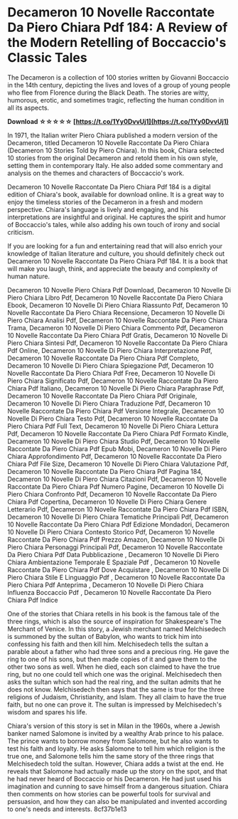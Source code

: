 # Decameron 10 Novelle Raccontate Da Piero Chiara Pdf 184: A Review of the Modern Retelling of Boccaccio's Classic Tales
  
The Decameron is a collection of 100 stories written by Giovanni Boccaccio in the 14th century, depicting the lives and loves of a group of young people who flee from Florence during the Black Death. The stories are witty, humorous, erotic, and sometimes tragic, reflecting the human condition in all its aspects.
 
**Download ☆☆☆☆☆ [https://t.co/1Yy0DvvUj1](https://t.co/1Yy0DvvUj1)**


  
In 1971, the Italian writer Piero Chiara published a modern version of the Decameron, titled Decameron 10 Novelle Raccontate Da Piero Chiara (Decameron 10 Stories Told by Piero Chiara). In this book, Chiara selected 10 stories from the original Decameron and retold them in his own style, setting them in contemporary Italy. He also added some commentary and analysis on the themes and characters of Boccaccio's work.
  
Decameron 10 Novelle Raccontate Da Piero Chiara Pdf 184 is a digital edition of Chiara's book, available for download online. It is a great way to enjoy the timeless stories of the Decameron in a fresh and modern perspective. Chiara's language is lively and engaging, and his interpretations are insightful and original. He captures the spirit and humor of Boccaccio's tales, while also adding his own touch of irony and social criticism.
  
If you are looking for a fun and entertaining read that will also enrich your knowledge of Italian literature and culture, you should definitely check out Decameron 10 Novelle Raccontate Da Piero Chiara Pdf 184. It is a book that will make you laugh, think, and appreciate the beauty and complexity of human nature.
 
Decameron 10 Novelle Piero Chiara Pdf Download,  Decameron 10 Novelle Di Piero Chiara Libro Pdf,  Decameron 10 Novelle Raccontate Da Piero Chiara Ebook,  Decameron 10 Novelle Di Piero Chiara Riassunto Pdf,  Decameron 10 Novelle Raccontate Da Piero Chiara Recensione,  Decameron 10 Novelle Di Piero Chiara Analisi Pdf,  Decameron 10 Novelle Raccontate Da Piero Chiara Trama,  Decameron 10 Novelle Di Piero Chiara Commento Pdf,  Decameron 10 Novelle Raccontate Da Piero Chiara Pdf Gratis,  Decameron 10 Novelle Di Piero Chiara Sintesi Pdf,  Decameron 10 Novelle Raccontate Da Piero Chiara Pdf Online,  Decameron 10 Novelle Di Piero Chiara Interpretazione Pdf,  Decameron 10 Novelle Raccontate Da Piero Chiara Pdf Completo,  Decameron 10 Novelle Di Piero Chiara Spiegazione Pdf,  Decameron 10 Novelle Raccontate Da Piero Chiara Pdf Free,  Decameron 10 Novelle Di Piero Chiara Significato Pdf,  Decameron 10 Novelle Raccontate Da Piero Chiara Pdf Italiano,  Decameron 10 Novelle Di Piero Chiara Paraphrase Pdf,  Decameron 10 Novelle Raccontate Da Piero Chiara Pdf Originale,  Decameron 10 Novelle Di Piero Chiara Traduzione Pdf,  Decameron 10 Novelle Raccontate Da Piero Chiara Pdf Versione Integrale,  Decameron 10 Novelle Di Piero Chiara Testo Pdf,  Decameron 10 Novelle Raccontate Da Piero Chiara Pdf Full Text,  Decameron 10 Novelle Di Piero Chiara Lettura Pdf,  Decameron 10 Novelle Raccontate Da Piero Chiara Pdf Formato Kindle,  Decameron 10 Novelle Di Piero Chiara Studio Pdf,  Decameron 10 Novelle Raccontate Da Piero Chiara Pdf Epub Mobi,  Decameron 10 Novelle Di Piero Chiara Approfondimento Pdf,  Decameron 10 Novelle Raccontate Da Piero Chiara Pdf File Size,  Decameron 10 Novelle Di Piero Chiara Valutazione Pdf,  Decameron 10 Novelle Raccontate Da Piero Chiara Pdf Pagina 184,  Decameron 10 Novelle Di Piero Chiara Citazioni Pdf,  Decameron 10 Novelle Raccontate Da Piero Chiara Pdf Numero Pagine,  Decameron 10 Novelle Di Piero Chiara Confronto Pdf,  Decameron 10 Novelle Raccontate Da Piero Chiara Pdf Copertina,  Decameron 10 Novelle Di Piero Chiara Genere Letterario Pdf,  Decameron 10 Novelle Raccontate Da Piero Chiara Pdf ISBN,  Decameron 10 Novelle Di Piero Chiara Tematiche Principali Pdf,  Decameron 10 Novelle Raccontate Da Piero Chiara Pdf Edizione Mondadori,  Decameron 10 Novelle Di Piero Chiara Contesto Storico Pdf,  Decameron 10 Novelle Raccontate Da Piero Chiara Pdf Prezzo Amazon,  Decameron 10 Novelle Di Piero Chiara Personaggi Principali Pdf,  Decameron 10 Novelle Raccontate Da Piero Chiara Pdf Data Pubblicazione ,  Decameron 10 Novelle Di Piero Chiara Ambientazione Temporale E Spaziale Pdf ,  Decameron 10 Novelle Raccontate Da Piero Chiara Pdf Dove Acquistare ,  Decameron 10 Novelle Di Piero Chiara Stile E Linguaggio Pdf ,  Decameron 10 Novelle Raccontate Da Piero Chiara Pdf Anteprima ,  Decameron 10 Novelle Di Piero Chiara Influenza Boccaccio Pdf ,  Decameron 10 Novelle Raccontate Da Piero Chiara Pdf Indice
  
One of the stories that Chiara retells in his book is the famous tale of the three rings, which is also the source of inspiration for Shakespeare's The Merchant of Venice. In this story, a Jewish merchant named Melchisedech is summoned by the sultan of Babylon, who wants to trick him into confessing his faith and then kill him. Melchisedech tells the sultan a parable about a father who had three sons and a precious ring. He gave the ring to one of his sons, but then made copies of it and gave them to the other two sons as well. When he died, each son claimed to have the true ring, but no one could tell which one was the original. Melchisedech then asks the sultan which son had the real ring, and the sultan admits that he does not know. Melchisedech then says that the same is true for the three religions of Judaism, Christianity, and Islam. They all claim to have the true faith, but no one can prove it. The sultan is impressed by Melchisedech's wisdom and spares his life.
  
Chiara's version of this story is set in Milan in the 1960s, where a Jewish banker named Salomone is invited by a wealthy Arab prince to his palace. The prince wants to borrow money from Salomone, but he also wants to test his faith and loyalty. He asks Salomone to tell him which religion is the true one, and Salomone tells him the same story of the three rings that Melchisedech told the sultan. However, Chiara adds a twist at the end. He reveals that Salomone had actually made up the story on the spot, and that he had never heard of Boccaccio or his Decameron. He had just used his imagination and cunning to save himself from a dangerous situation. Chiara then comments on how stories can be powerful tools for survival and persuasion, and how they can also be manipulated and invented according to one's needs and interests.
 8cf37b1e13
 
